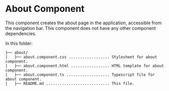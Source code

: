 # About Component

This component creates the about page in the application, accessible from the navigation bar. This component does not have any other component dependencies.

In this folder:

```
├── about/
|   ├── about.component.css .................. Stylesheet for about component.
|   ├── about.component.html ................. HTML template for about component.
|   ├── about.component.ts ................... Typescript file for about component.
|   ├── README.md ............................ This file.
```

